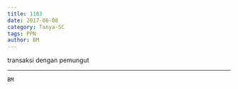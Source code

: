 ```yaml
---
title: 1183
date: 2017-06-08
category: Tanya-SC
tags: PPN
author: BM
---
```


transaksi dengan pemungut

---



`BM`
